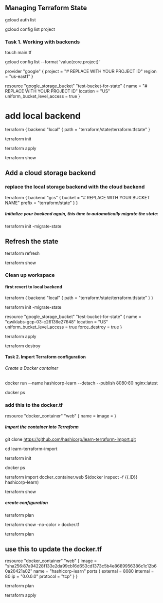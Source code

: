 ## Managing Terraform State

gcloud auth list 

gcloud config list project

### Task 1. Working with backends

touch main.tf

gcloud config list --format 'value(core.project)'

provider "google" {
  project     = "# REPLACE WITH YOUR PROJECT ID"
  region      = "us-east1"
}

resource "google_storage_bucket" "test-bucket-for-state" {
  name        = "# REPLACE WITH YOUR PROJECT ID"
  location    = "US"
  uniform_bucket_level_access = true
}

# add local backend

terraform {
  backend "local" {
    path = "terraform/state/terraform.tfstate"
  }


terraform init

terraform apply

terraform show

## Add a cloud storage backend

### replace the local storage backend with the cloud backend 
terraform {
  backend "gcs" {
    bucket  = "# REPLACE WITH YOUR BUCKET NAME"
    prefix  = "terraform/state"
  }
}

##### Initialize your backend again, this time to automatically migrate the state:
terraform init -migrate-state

## Refresh the state

terraform refresh

terraform show

### Clean up workspace 


#### first revert to local backend 

terraform {
  backend "local" {
    path = "terraform/state/terraform.tfstate"
  }
}


terraform init -migrate-state

resource "google_storage_bucket" "test-bucket-for-state" {
  name        = "qwiklabs-gcp-03-c26136e27648"
  location    = "US"
  uniform_bucket_level_access = true
  force_destroy = true
}


terraform apply

terraform destroy


#### Task 2. Import Terraform configuration

###### Create a Docker container

docker run --name hashicorp-learn --detach --publish 8080:80 nginx:latest

docker ps

### add this to the docker.tf 
resource "docker_container" "web" {
  name =
  image = 
}

##### Import the container into Terraform
git clone https://github.com/hashicorp/learn-terraform-import.git

cd learn-terraform-import

terraform init

docker ps 



terraform import docker_container.web $(docker inspect -f {{.ID}} hashicorp-learn)

terraform show

##### create configuration

terraform plan

terraform show -no-color > docker.tf	

terraform plan

## use this to update the docker.tf

resource "docker_container" "web" {
    image = "sha256:87a94228f133e2da99cb16d653cd1373c5b4e8689956386c1c12b60a20421a02"
    name  = "hashicorp-learn"
    ports {
        external = 8080
        internal = 80
        ip       = "0.0.0.0"
        protocol = "tcp"
    }
}


terraform plan 

terraform apply




